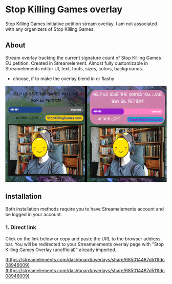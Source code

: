 # Stop Killing Games overlay
Stop Killing Games initiative petition stream overlay. I am not associated with any organizers of Stop Killing Games.

## About
Stream overlay tracking the current signature count of Stop Killing Games EU petition. Created in Streamelement. 
Almost fully customizable in Streamelements editor UI, text, fonts, sizes, colors, backgrounds.
- choose, if to make the overlay blend in or flashy
<img src="readme_images/overlay_inconspicuous_conspicuous.png" alt="overlay visibility comparison" height="300"/>

## Installation
Both installation methods require you to have Streamelements account and be logged in your account.

### 1. Direct link
Click on the link below or copy and paste the URL to the browser address bar. 
You will be redirected to your Streamelements overlay page with "Stop Killing Games Overlay (unofficial)" already imported.

[https://streamelements.com/dashboard/overlays/share/685014487d511fdc08946009](https://streamelements.com/dashboard/overlays/share/685014487d511fdc08946009)
